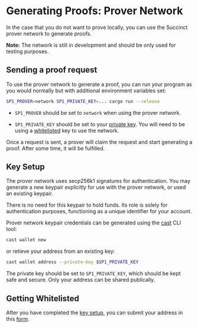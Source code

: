 # Generating Proofs: Prover Network

In the case that you do not want to prove locally, you can use the Succinct prover network to generate proofs.

**Note:** The network is still in development and should be only used for testing purposes.

## Sending a proof request

To use the prover network to generate a proof, you can run your program as you would normally but with additional environment variables set:

```sh
SP1_PROVER=network SP1_PRIVATE_KEY=... cargo run --release
```

- `SP1_PROVER` should be set to `network` when using the prover network.

- `SP1_PRIVATE_KEY` should be set to your [private key](#key-setup). You will need
  to be using a [whitelisted](#getting-whitelisted) key to use the network.

Once a request is sent, a prover will claim the request and start generating a proof. After some
time, it will be fulfilled.

## Key Setup

The prover network uses secp256k1 signatures for authentication. You may generate a new keypair
explicitly for use with the prover network, or used an existing keypair.

There is no need for this keypair to hold funds. Its role is solely for authentication purposes,
functioning as a unique identifier for your account.

Prover network keypair credentials can be generated using the [cast](https://book.getfoundry.sh/cast/) CLI tool:

```sh
cast wallet new
```

or retieve your address from an existing key:

```sh
cast wallet address --private-key $SP1_PRIVATE_KEY
```

The private key should be set to `SP1_PRIVATE_KEY`, which should be kept safe and secure. Only your address can be shared publically.

## Getting Whitelisted

After you have completed the [key setup](#key-setup), you can submit your address in this [form](https://docs.google.com/forms/d/e/1FAIpQLSd-X9uH7G0bvXH_kjptnQtNil8L4dumrVPpFE4t8Ci1XT1GaQ/viewform?vc=0&c=0&w=1&flr=0&usp=mail_form_link).
